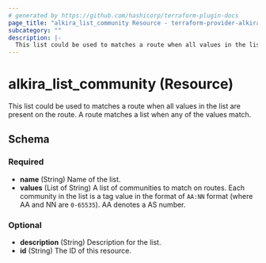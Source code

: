 ```yaml
---
# generated by https://github.com/hashicorp/terraform-plugin-docs
page_title: "alkira_list_community Resource - terraform-provider-alkira"
subcategory: ""
description: |-
  This list could be used to matches a route when all values in the list are present on the route. A route matches a list when any of the values match.
---
```


# alkira_list_community (Resource)

This list could be used to matches a route when all values in the list are present on the route. A route matches a list when any of the values match.



<!-- schema generated by tfplugindocs -->
## Schema

### Required

- **name** (String) Name of the list.
- **values** (List of String) A list of communities to match on routes. Each community in the list is a tag value in the format of `AA:NN` format (where AA and NN are `0-65535`). AA denotes a AS number.

### Optional

- **description** (String) Description for the list.
- **id** (String) The ID of this resource.


